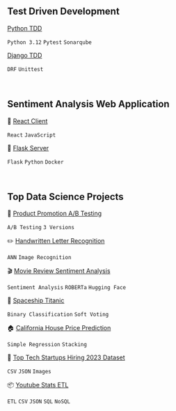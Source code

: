 ## Test Driven Development

[Python TDD](https://github.com/chickooooo/python_tdd)

`Python 3.12` `Pytest` `Sonarqube`

[Django TDD](https://github.com/chickooooo/django_tdd)

`DRF` `Unittest`

<br>

## Sentiment Analysis Web Application

🧰 [React Client](https://github.com/chickooooo/client)

`React` `JavaScript`

💾 [Flask Server](https://github.com/chickooooo/server)

`Flask` `Python` `Docker`

<br>

## Top Data Science Projects

📱 [Product Promotion A/B Testing](https://github.com/chickooooo/promotion_a_b_testing)

`A/B Testing` `3 Versions`

✏️ [Handwritten Letter Recognition](https://github.com/chickooooo/handwritten_letter_recognition)

`ANN` `Image Recognition`

🎬 [Movie Review Sentiment Analysis](https://github.com/chickooooo/movie_review_sentiment_analysis)

`Sentiment Analysis` `ROBERTa` `Hugging Face`

🚀 [Spaceship Titanic](https://github.com/chickooooo/space_titanic_2)

`Binary Classification` `Soft Voting`

🏠 [California House Price Prediction](https://github.com/chickooooo/california_housing_2)

`Simple Regression` `Stacking`

🦄 [Top Tech Startups Hiring 2023 Dataset](https://github.com/chickooooo/top_tech_startups_hiring)

`CSV` `JSON` `Images`

📦 [Youtube Stats ETL](https://github.com/chickooooo/youtube_stats_etl)

`ETL` `CSV` `JSON` `SQL` `NoSQL`
